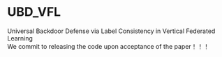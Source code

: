 # UBD_VFL
Universal Backdoor Defense via Label Consistency in Vertical Federated Learning  <br>
We commit to releasing the code upon acceptance of the paper！！！
